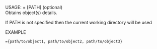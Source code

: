USAGE: = [PATH] (optional)   
Obtains object(s) details.    

If PATH is not specified then the current working 
directory will be used   

EXAMPLE   

    ={path/to/object1, path/to/object2, path/to/object3}